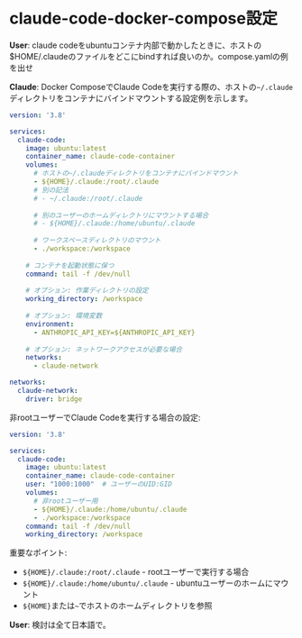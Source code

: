 # claude-code-docker-compose設定

**User**:
claude codeをubuntuコンテナ内部で動かしたときに、ホストの$HOME/.claudeのファイルをどこにbindすれば良いのか。compose.yamlの例を出せ

**Claude**:
Docker ComposeでClaude Codeを実行する際の、ホストの`~/.claude`ディレクトリをコンテナにバインドマウントする設定例を示します。

```yaml
version: '3.8'

services:
  claude-code:
    image: ubuntu:latest
    container_name: claude-code-container
    volumes:
      # ホストの~/.claudeディレクトリをコンテナにバインドマウント
      - ${HOME}/.claude:/root/.claude
      # 別の記法
      # - ~/.claude:/root/.claude
      
      # 別のユーザーのホームディレクトリにマウントする場合
      # - ${HOME}/.claude:/home/ubuntu/.claude
      
      # ワークスペースディレクトリのマウント
      - ./workspace:/workspace
    
    # コンテナを起動状態に保つ
    command: tail -f /dev/null
    
    # オプション: 作業ディレクトリの設定
    working_directory: /workspace
    
    # オプション: 環境変数
    environment:
      - ANTHROPIC_API_KEY=${ANTHROPIC_API_KEY}
    
    # オプション: ネットワークアクセスが必要な場合
    networks:
      - claude-network

networks:
  claude-network:
    driver: bridge
```

非rootユーザーでClaude Codeを実行する場合の設定:

```yaml
version: '3.8'

services:
  claude-code:
    image: ubuntu:latest
    container_name: claude-code-container
    user: "1000:1000"  # ユーザーのUID:GID
    volumes:
      # 非rootユーザー用
      - ${HOME}/.claude:/home/ubuntu/.claude
      - ./workspace:/workspace
    command: tail -f /dev/null
    working_directory: /workspace
```

重要なポイント:
- `${HOME}/.claude:/root/.claude` - rootユーザーで実行する場合
- `${HOME}/.claude:/home/ubuntu/.claude` - ubuntuユーザーのホームにマウント
- `${HOME}`または`~`でホストのホームディレクトリを参照

**User**:
検討は全て日本語で。


